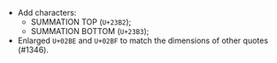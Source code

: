  * Add characters:
   - SUMMATION TOP (`U+23B2`);
   - SUMMATION BOTTOM (`U+23B3`);
 * Enlarged `U+02BE` and `U+02BF` to match the dimensions of other quotes (#1346).
